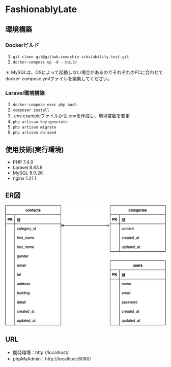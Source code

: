 # FashionablyLate

## 環境構築
### Dockerビルド
1. `git clone git@github.com:chie-ichi/ability-test.git`
2. `docker-compose up -d --build`

＊ MySQLは、OSによって起動しない場合があるのでそれぞれのPCに合わせてdocker-compose.ymlファイルを編集してください。

### Laravel環境構築
1. `docker-compose exec php bash`
2. `composer install`
3. .env.exampleファイルから.envを作成し、環境変数を変更
4. `php artisan key:generate`
5. `php artisan migrate`
6. `php artisan db:seed`

## 使用技術(実行環境)
- PHP 7.4.9
- Laravel 8.83.8
- MySQL 8.0.26
- nginx 1.21.1

## ER図
![ER図](src/resources/docs/er_diagram.drawio.png)

## URL
- 開発環境：http://localhost/
- phpMyAdmin：http://localhost:8080/
